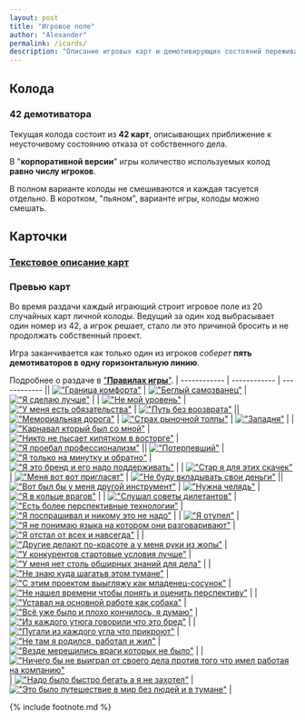```yaml
---
layout: post
title: "Игровое поле"
author: "Alexander"
permalink: /icards/
description: "Описание игровых карт и демотивирующих состояний переживаемых в процессе отказа от продолжения собственного проект в пользу работы по найму" 
---
```


## Колода

### 42 демотиватора

Текущая колода состоит из **42 карт**, описывающих приближение к неусточивому состоянию отказа от собственного дела.

В "**корпоративной версии**" игры количество используемых колод **равно числу игроков**.

В полном варианте колоды не смешиваются и каждая тасуется отдельно. В коротком, "пьяном", варианте игры, колоды можно смешать.

## Карточки

### [Текстовое описание карт](/_cards/)

### Превью карт

Во время раздачи каждый играющий строит игровое поле из 20 случайных карт личной колоды. Ведущий за один ход выбрасывает один номер из 42, а игрок решает, стало ли это причиной бросить и не продолжать собственный проект.

Игра заканчивается как только один из игроков _соберет_ **пять демотиваторов в одну горизонтальную линию**.

Подробнее о раздаче в ["**Правилах игры**"](/rules/). 
| ------------ | ------------ | ------------ || <a href="/ComfortLimitReached/">!["Граница комфорта"](../_img/1_m.svg)</a> | <a href="/UnmaskingTheImpostor/">!["Беглый самозванец"](../_img/2_m.svg)</a> | <a href="/IDoBetter/">!["Я сделаю лучше"](../_img/3_m.svg)</a> | 
| <a href="/Hierarchy/ ">!["Не мой уровень"](../_img/4_m.svg)</a> | <a href="/Obligation/">!["У меня есть  обязательства"](../_img/5_m.svg)</a> | <a href="/WithoutReturn/">!["Путь без воозврата"](../_img/6_m.svg)</a> || <a href="/WreathsOnPillars/">!["Мемориальная дорога"](../_img/7_m.svg)</a> | <a href="/Agoraphobia/">!["Страх рыночной толпы"](../_img/8_m.svg)</a> | <a href="/Claustrophobia/">!["Западня"](../_img/9_m.svg)</a> | | <a href="/Prosperity/">!["Карнавал кторый был со мной"](../_img/10_m.svg)</a> | <a href="/NoApplause/">!["Никто не пысает кипятком в восторге"](../_img/11_m.svg)</a> | <a href="/DoubtAboutProfessionalism/">!["Я проебал профессионализм"](../_img/12_m.svg)</a> || <a href="/Hype/">!["Потерпевший"](../_img/13_m.svg)</a> | <a href="/Intermit/">!["Я только на минутку и обратно"](../_img/14_m.svg)</a> | <a href="/SupportMyBrand/">!["Я это бренд и его надо поддерживать"](../_img/15_m.svg)</a> | 
| <a href="/ChairDays/">!["Стар я для этих скачек"](../_img/16_m.svg)</a> | <a href="/WaitingForAnInvite/">!["Меня вот вот пригласят"](../_img/17_m.svg)</a> | <a href="/NotAPriority/">!["Не буду вкладывать свои деньги"](../_img/18_m.svg)</a> || <a href="/OtherTool/">!["Вот был бы у меня другой инструмент"](../_img/19_m.svg)</a> | <a href="/NeedAServant/">!["Нужна челядь"](../_img/20_m.svg)</a> | <a href="/EnemiesAllAround/">!["Я в кольце врагов"](../_img/21_m.svg)</a> | | <a href="/AmateurTips/">!["Слушал советы дилетантов"](../_img/22_m.svg)</a> | <a href="/NewToys/">!["Есть более перспективные технологии"](../_img/23_m.svg)</a> | <a href="/NoLocalMarket/">!["Я поспрашивал и никому это не надо"](../_img/24_m.svg)</a> |
| <a href="/ImaginaryDementia/">!["Я отупел"](../_img/25_m.svg)</a> | <a href="/AnotherLanguage/">!["Я не понимаю языка на котором они разговаривают"](../_img/26_m.svg)</a> | <a href="/BehindInTheRace/">!["Я отстал от всех и навсегда"](../_img/27_m.svg)</a> |
| <a href="/OthersHaveItBetter/">!["Другие делают по-красоте а у меня руки из жопы"](../_img/28_m.svg)</a> | <a href="/Handicap/">!["У конкурентов стартовые условия лучше"](../_img/29_m.svg)</a> | <a href="/CompetenceDeficit/">!["У меня нет столь обширных знаний для дела"](../_img/30_m.svg)</a> |
| <a href="/OutOfFocus/">!["Не знаю куда шагатьв этом тумане"](../_img/31_m.svg)</a> | <a href="/DontLoseFace/">!["С этим проектом выыгляжу как младенец-сосунок"](../_img/32_m.svg)</a> | <a href="/DidNotHaveEnoughTime/">!["Не нашел времени чтобы понять и оценить перспективу"](../_img/33_m.svg)</a> |
| <a href="/CumulativeFatigue/">!["Уставал на основной работе как собака"](../_img/34_m.svg)</a> | <a href="/EverythingWas/">!["Всё уже было и плохо кончилось, я думаю"](../_img/35_m.svg)</a> | <a href="/UninvitedExpert/">!["Из каждого утюга говорили что это бред"](../_img/36_m.svg)</a> |
| <a href="/SignsOfTrouble/">!["Пугали из каждого угла что прикроют"](../_img/37_m.svg)</a> | <a href="/OffTheField/">!["Не там я родился, работал и жил"](../_img/38_m.svg)</a> | <a href="/ImaginaryHazards/">!["Везде мерещились враги которых не было"](../_img/39_m.svg)</a> |
| <a href="/ExchangeOfNothingForNothing/">!["Ничего бы не выиграл от своего дела против того что имел работая на компанию"](../_img/40_m.svg)</a> | <a href="/SnailHouse/">!["Надо было быстро бегать а я не захотел"](../_img/41_m.svg)</a> | <a href="/Limbo/">!["Это было путешествие в мир без людей и в тумане"](../_img/42_m.svg)</a> |

{% include footnote.md %}
